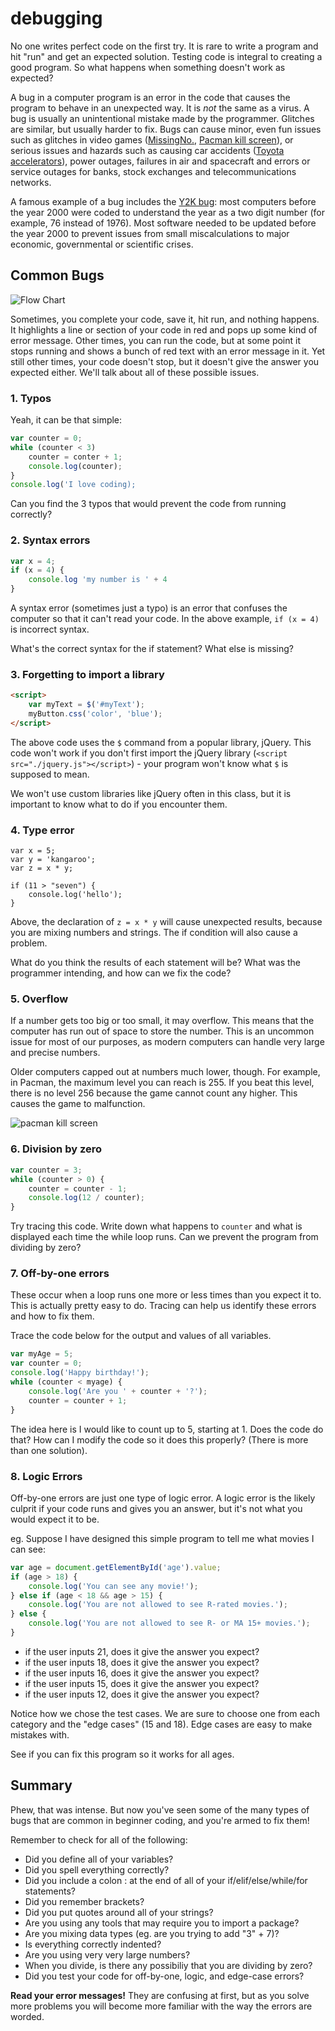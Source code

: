 # debugging

No one writes perfect code on the first try. It is rare to write a program and hit "run" and get an expected solution. Testing code is integral to creating a good program. So what happens when something doesn't work as expected?

A bug in a computer program is an error in the code that causes the program to behave in an unexpected way. It is *not* the same as a virus. A bug is usually an unintentional mistake made by the programmer. Glitches are similar, but usually harder to fix. Bugs can cause minor, even fun issues such as glitches in video games ([MissingNo.](https://en.wikipedia.org/wiki/MissingNo.), [Pacman kill screen](https://en.wikipedia.org/wiki/Pac-Man#Kill_screen)), or serious issues and hazards such as causing car accidents ([Toyota accelerators](https://en.wikipedia.org/wiki/2009%E2%80%9311_Toyota_vehicle_recalls)), power outages, failures in air and spacecraft and errors or service outages for banks, stock exchanges and telecommunications networks.

A famous example of a bug includes the [Y2K bug](https://en.wikipedia.org/wiki/Year_2000_problem): most computers before the year 2000 were coded to understand the year as a two digit number (for example, 76 instead of 1976). Most software needed to be updated before the year 2000 to prevent issues from small miscalculations to major economic, governmental or scientific crises.

## Common Bugs

![Flow Chart](./graphic.png "Flow Chart")

Sometimes, you complete your code, save it, hit run, and nothing happens. It highlights a line or section of your code in red and pops up some kind of error message. Other times, you can run the code, but at some point it stops running and shows a bunch of red text with an error message in it. Yet still other times, your code doesn't stop, but it doesn't give the answer you expected either. We'll talk about all of these possible issues.

### 1. Typos

Yeah, it can be that simple:

```js
var counter = 0;
while (counter < 3)
    counter = conter + 1;
    console.log(counter);
}
console.log('I love coding);
```

Can you find the 3 typos that would prevent the code from running correctly?

### 2. Syntax errors

```js
var x = 4;
if (x = 4) {
    console.log 'my number is ' + 4
}
```

A syntax error (sometimes just a typo) is an error that confuses the computer so that it can't read your code. In the above example, `if (x = 4)` is incorrect syntax.

What's the correct syntax for the if statement? What else is missing?

### 3. Forgetting to import a library

```html
<script>
    var myText = $('#myText');
    myButton.css('color', 'blue');
</script>
```

The above code uses the `$` command from a popular library, jQuery. This code won't work if you don't first import the jQuery library (`<script src="./jquery.js"></script>`) - your program won't know what `$` is supposed to mean.

We won't use custom libraries like jQuery often in this class, but it is important to know what to do if you encounter them.

### 4. Type error

    var x = 5;
    var y = 'kangaroo';
    var z = x * y;

    if (11 > "seven") {
        console.log('hello');
    }

Above, the declaration of `z = x * y` will cause unexpected results, because you are mixing numbers and strings. The if condition will also cause a problem.

What do you think the results of each statement will be? What was the programmer intending, and how can we fix the code?

### 5. Overflow

If a number gets too big or too small, it may overflow. This means that the computer has run out of space to store the number. This is an uncommon issue for most of our purposes, as modern computers can handle very large and precise numbers.

Older computers capped out at numbers much lower, though. For example, in Pacman, the maximum level you can reach is 255. If you beat this level, there is no level 256 because the game cannot count any higher. This causes the game to malfunction.

![pacman kill screen](./pacman.jpg "Pacman Kill Screen")

### 6. Division by zero

```js
var counter = 3;
while (counter > 0) {
    counter = counter - 1;
    console.log(12 / counter);
}
```

Try tracing this code. Write down what happens to `counter` and what is displayed each time the while loop runs. Can we prevent the program from dividing by zero?

### 7. Off-by-one errors

These occur when a loop runs one more or less times than you expect it to. This is actually pretty easy to do. Tracing can help us identify these errors and how to fix them.

Trace the code below for the output and values of all variables.

```js
var myAge = 5;
var counter = 0;
console.log('Happy birthday!');
while (counter < myage) {
    console.log('Are you ' + counter + '?');
    counter = counter + 1;
}
```

The idea here is I would like to count up to 5, starting at 1. Does the code do that? How can I modify the code so it does this properly? (There is more than one solution).

### 8. Logic Errors

Off-by-one errors are just one type of logic error. A logic error is the likely culprit if your code runs and gives you an answer, but it's not what you would expect it to be.

eg. Suppose I have designed this simple program to tell me what movies I can see:

```js
var age = document.getElementById('age').value;
if (age > 18) {
    console.log('You can see any movie!');
} else if (age < 18 && age > 15) {
    console.log('You are not allowed to see R-rated movies.');
} else {
    console.log('You are not allowed to see R- or MA 15+ movies.');
}
```

 - if the user inputs 21, does it give the answer you expect?
 - if the user inputs 18, does it give the answer you expect?
 - if the user inputs 16, does it give the answer you expect?
 - if the user inputs 15, does it give the answer you expect?
 - if the user inputs 12, does it give the answer you expect?

Notice how we chose the test cases. We are sure to choose one from each category and the "edge cases" (15 and 18). Edge cases are easy to make mistakes with.

See if you can fix this program so it works for all ages.

## Summary

Phew, that was intense. But now you've seen some of the many types of bugs that are common in beginner coding, and you're armed to fix them!

Remember to check for all of the following:
- Did you define all of your variables?
- Did you spell everything correctly?
- Did you include a colon : at the end of all of your if/elif/else/while/for statements?
- Did you remember brackets?
- Did you put quotes around all of your strings?
- Are you using any tools that may require you to import a package?
- Are you mixing data types (eg. are you trying to add "3" + 7)?
- Is everything correctly indented?
- Are you using very very large numbers?
- When you divide, is there any possibiliy that you are dividing by zero?
- Did you test your code for off-by-one, logic, and edge-case errors?


**Read your error messages!** They are confusing at first, but as you solve more problems you will become more familiar with the way the errors are worded.
